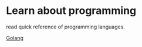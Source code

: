 # Learn about programming

read quick reference of programming languages.

[Golang](https://github.com/onehex/gitlearn/blob/main/LearnGo.md)

